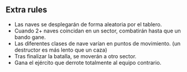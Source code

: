 ## Extra rules
* Las naves se desplegarán de forma aleatoria por el tablero.
* Cuando 2+ naves coincidan en un sector, combatirán hasta que un bando gane.
* Las diferentes clases de nave varían en puntos de movimiento. (un destructor es más lento que un caza)
* Tras finalizar la batalla, se moverán a otro sector.
* Gana el ejército que derrote totalmente al equipo contrario.


